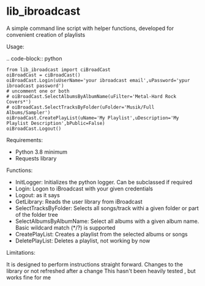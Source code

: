 lib_ibroadcast
==============

A simple command line script with helper functions, developed for convenient creation of playlists

Usage:

.. code-block:: python

    from lib_ibroadcast import ciBroadCast
    oiBroadCast = ciBroadCast()
    oiBroadCast.Login(uUserName='your ibroadcast email',uPassword='ypur ibroadcast password')
    # uncomment one or both
    # oiBroadCast.SelectAlbumsByAlbumName(uFilter='Metal-Hard Rock Covers*')
    # oiBroadCast.SelectTracksByFolder(uFolder='Musik/Full Albums/Sampler')
    oiBroadCast.CreatePlayList(uName='My Playlist',uDescription='My Playlist Description',bPublic=False)
    oiBroadCast.Logout()

Requirements:
- Python 3.8 minimum
- Requests library

Functions:
- InitLogger: Initializes the python logger. Can be subclassed if required
- Login: Logon to iBroadcast with your given credentials
- Logout: as it says
- GetLibrary: Reads the user library from iBroadcast
- SelectTracksByFolder: Selects all songs/track withi a given folder or part of the folder tree
- SelectAlbumsByAlbumName: Select all albums with a given album name. Basic wildcard match (*/?) is supported
- CreatePlayList: Creates a playlist from the selected albums or songs
- DeletePlayList: Deletes a playlist, not working by now

Limitations:

It is designed to perform instructions straight forward. Changes to the library or not refreshed after a change
This hasn't been heavily tested , but works fine for me





